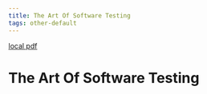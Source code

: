 ```yaml
---
title: The Art Of Software Testing
tags: other-default
---
```


[local pdf](../../../pdfs/the-art-of-software-testing-en-3rd-edition.pdf)

# The Art Of Software Testing
